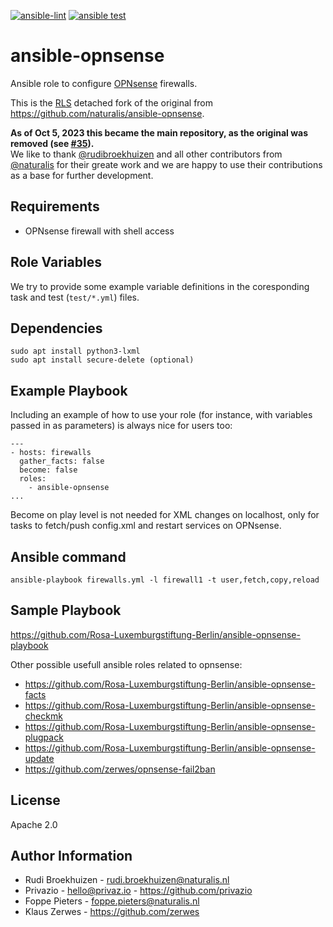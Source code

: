 [![ansible-lint](https://github.com/Rosa-Luxemburgstiftung-Berlin/ansible-opnsense/actions/workflows/lint.yml/badge.svg)](https://github.com/Rosa-Luxemburgstiftung-Berlin/ansible-opnsense/actions/workflows/lint.yml)
[![ansible test](https://github.com/Rosa-Luxemburgstiftung-Berlin/ansible-opnsense/actions/workflows/test.yml/badge.svg)](https://github.com/Rosa-Luxemburgstiftung-Berlin/ansible-opnsense/actions/workflows/test.yml)

ansible-opnsense
=========

Ansible role to configure [OPNsense](https://opnsense.org/) firewalls.

This is the [RLS](https://github.com/Rosa-Luxemburgstiftung-Berlin) detached fork of the original from https://github.com/naturalis/ansible-opnsense.

**As of Oct 5, 2023 this became the main repository, as the original was removed (see [#35](https://github.com/Rosa-Luxemburgstiftung-Berlin/ansible-opnsense/issues/35)).**  
We like to thank [@rudibroekhuizen](https://github.com/rudibroekhuizen) and all other contributors from [@naturalis](https://github.com/naturalis) for their greate work and we are happy to use their contributions as a base for further development.

Requirements
------------

* OPNsense firewall with shell access

Role Variables
--------------

We try to provide some example variable definitions in the coresponding task and test (`test/*.yml`) files.


Dependencies
------------

    sudo apt install python3-lxml
    sudo apt install secure-delete (optional)
    
Example Playbook
----------------

Including an example of how to use your role (for instance, with variables passed in as parameters) is always nice for users too:

    ---
    - hosts: firewalls
      gather_facts: false
      become: false
      roles:
        - ansible-opnsense
    ...

Become on play level is not needed for XML changes on localhost, only for tasks to fetch/push config.xml and restart services on OPNsense.

Ansible command
---------------
    ansible-playbook firewalls.yml -l firewall1 -t user,fetch,copy,reload


Sample Playbook
---------------

https://github.com/Rosa-Luxemburgstiftung-Berlin/ansible-opnsense-playbook

Other possible usefull ansible roles related to opnsense:

  * https://github.com/Rosa-Luxemburgstiftung-Berlin/ansible-opnsense-facts
  * https://github.com/Rosa-Luxemburgstiftung-Berlin/ansible-opnsense-checkmk
  * https://github.com/Rosa-Luxemburgstiftung-Berlin/ansible-opnsense-plugpack
  * https://github.com/Rosa-Luxemburgstiftung-Berlin/ansible-opnsense-update
  * https://github.com/zerwes/opnsense-fail2ban


License
-------

Apache 2.0

Author Information
------------------

- Rudi Broekhuizen - rudi.broekhuizen@naturalis.nl
- Privazio - hello@privaz.io - https://github.com/privazio
- Foppe Pieters - foppe.pieters@naturalis.nl
- Klaus Zerwes - https://github.com/zerwes

